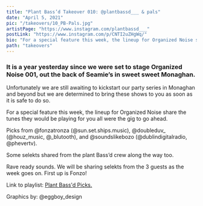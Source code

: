 ```yaml
---
title: "Plant Bass’d Takeover 010: @plantbassd___ & pals"
date: "April 5, 2021"
pic: "/takeovers/10_PB-Pals.jpg"
artistPage: "https://www.instagram.com/plantbassd___"
postLink: "https://www.instagram.com/p/CNTI2uZHgWq/"
bio: "For a special feature this week, the lineup for Organized Noise share the tunes they would be playing for you all were the gig to go ahead..."
path: "takeovers"
---
```


### It is a year yesterday since we were set to stage Organized Noise 001, out the back of Seamie’s in sweet sweet Monaghan.

Unfortunately we are still awaiting to kickstart our party series in Monaghan and beyond but we are determined to bring these shows to you as soon as it is safe to do so.

For a special feature this week, the lineup for Organized Noise share the tunes they would be playing for you all were the gig to go ahead.

Picks from @fonzatronza (@sun.set.ships.music), @doubleduv\_ (@houz_music, @\_blutooth), and @soundslikebozo (@dublindigitalradio, @phevertv).

Some selekts shared from the plant Bass’d crew along the way too.

Rave ready sounds. We will be sharing selekts from the 3 guests as the week goes on.
First up is Fonzo!

Link to playlist: <a role="button" class="btn btn-dark" href="https://open.spotify.com/playlist/5skAgzUfGmZLwrOPNLnGVf">Plant Bass'd Picks.</a>

Graphics by: @eggboy_design
